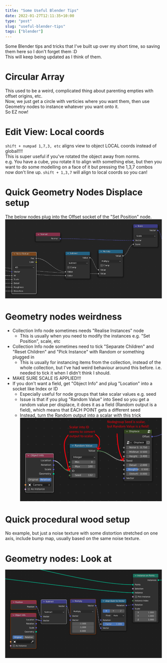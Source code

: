 ```yaml
---
title: "Some Useful Blender Tips"
date: 2022-01-27T12:11:35+10:00
type: "post"
slug: "useful-blender-tips"
tags: ["blender"]
---
```


Some Blender tips and tricks that I've built up over my short time, so saving them here so I don't forget them :D   
This will keep being updated as I think of them.  

<!--more-->  

# Circular Array  
This used to be a weird, complicated thing about parenting empties with offset origins, etc.  
Now, we just get a circle with verticies where you want them, then use Geometry nodes to instance whatever you want onto it.  
So EZ now!

# Edit View: Local coords  
`shift + numpad 1,7,3, etc` aligns view to object LOCAL coords instead of global!!!!  
This is super useful if you've rotated the object away from norms.  
e.g. You have a cube, you rotate it to align with something else, but then you want to do some modelling on a face of it but pressing the 1,3,7 combos now don't line up.
`shift + 1,3,7` will align to local coords so you can!  

# Quick Geometry Nodes Displace setup  
The below nodes plug into the Offset socket of the "Set Position" node.  
![Basic displacement geometry nodes setup](img/Geonodes_displace.png)  

# Geometry nodes weirdness  
- Collection Info node sometimes needs "Realise Instances" node
  - This is usually when you need to modify the instances e.g. "Set Position", scale, etc
- Collection Info node sometimes need to tick "Separate Children" and "Reset Children" and "Pick Instance" with Random or something plugged in
  - This is usually for instancing items from the collection, instead of the whole collection, but I've had weird behaviour around this before. i.e. needed to tick it when I didn't think I should.  
- MAKE SURE SCALE IS APPLIED!!!  
- If you don't want a field, get "Object Info" and plug "Location" into a socket like Index or ID  
  - Especially useful for node groups that take scalar values e.g. seed
  - Issue is that if you plug "Random Value" into Seed so you get a random value per displace, it does it as a field (Random output is a field), which means that EACH POINT gets a different seed
  - Instead, turn the Random output into a scalar with this trick  
![Weird trick to get a scalar value out of a field](img/Scalar-Field-Conversion.png)  



# Quick procedural wood setup  
No example, but just a noise texture with some distortion stretched on one axis, include bump map, usually based on the same noise texture.  


# Geometry nodes: Look at  
![Have all instances look into the middle](img/LookAt.png)